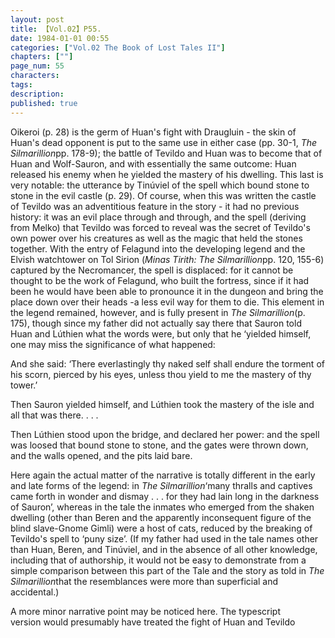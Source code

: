 ```yaml
---
layout: post
title: 【Vol.02】P55.
date: 1984-01-01 00:55
categories: ["Vol.02 The Book of Lost Tales II"]
chapters: [""]
page_num: 55
characters: 
tags: 
description: 
published: true
---
```


Oikeroi (p. 28) is the germ of Huan's fight with Draugluin - the skin of Huan's dead opponent is put to the same use in either case (pp. 30-1, <I>The Silmarillion</I>pp. 178-9); the battle of Tevildo and Huan was to become that of Huan and Wolf-Sauron, and with essentially the same outcome: Huan released his enemy when he yielded the mastery of his dwelling. This last is very notable: the utterance by Tinúviel of the spell which bound stone to stone in the evil castle (p. 29). Of course, when this was written the castle of Tevildo was an adventitious feature in the story - it had no previous history: it was an evil place through and through, and the spell (deriving from Melko) that Tevildo was forced to reveal was the secret of Tevildo's own power over his creatures as well as the magic that held the stones together. With the entry of Felagund into the developing legend and the Elvish watchtower on Tol Sirion (<I>Minas Tirith: The Silmarillion</I>pp. 120, 155-6) captured by the Necromancer, the spell is displaced: for it cannot be thought to be the work of Felagund, who built the fortress, since if it had been he would have been able to pronounce it in the dungeon and bring the place down over their heads -a less evil way for them to die. This element in the legend remained, however, and is fully present in <I>The Silmarillion</I>(p. 175), though since my father did not actually say there that Sauron told Huan and Lúthien what the words were, but only that he ‘yielded himself, one may miss the significance of what happened:

And she said: ‘There everlastingly thy naked self shall endure the torment of his scorn, pierced by his eyes, unless thou yield to me the mastery of thy tower.’

Then Sauron yielded himself, and Lúthien took the mastery of the isle and all that was there. . . .

Then Lúthien stood upon the bridge, and declared her power: and the spell was loosed that bound stone to stone, and the gates were thrown down, and the walls opened, and the pits laid bare.

Here again the actual matter of the narrative is totally different in the early and late forms of the legend: in <I>The Silmarillion</I>‘many thralls and captives came forth in wonder and dismay . . . for they had lain long in the darkness of Sauron’, whereas in the tale the inmates who emerged from the shaken dwelling (other than Beren and the apparently inconsequent figure of the blind slave-Gnome Gimli) were a host of cats, reduced by the breaking of Tevildo's spell to ‘puny size’. (If my father had used in the tale names other than Huan, Beren, and Tinúviel, and in the absence of all other knowledge, including that of authorship, it would not be easy to demonstrate from a simple comparison between this part of the Tale and the story as told in <I>The Silmarillion</I>that the resemblances were more than superficial and accidental.)

A more minor narrative point may be noticed here. The typescript<BR>version would presumably have treated the fight of Huan and Tevildo

